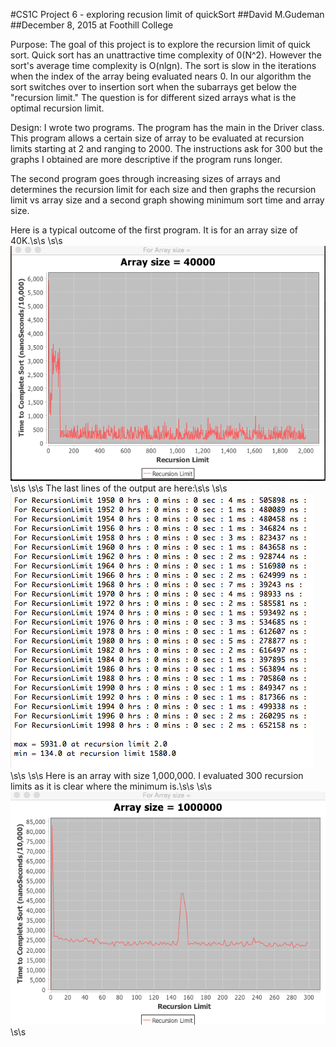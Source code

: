 #CS1C Project 6 - exploring recusion limit of quickSort
##David M.Gudeman
##December 8, 2015 at Foothill College

Purpose: The goal of this project is to explore the recursion limit of quick
sort.  Quick sort has an unattractive time complexity of 0(N^2). However the 
sort's average time complexity is O(nlgn). The sort is slow in the iterations
when the index of the array being evaluated nears 0. In our algorithm the sort
switches over to insertion sort when the subarrays get below the "recursion 
limit." The question is for different sized arrays what is the optimal recursion
limit.

Design: I wrote two programs. The program has the main in the Driver class. This
program allows a certain size of array to be evaluated at recursion limits
starting at 2 and ranging to 2000. The instructions ask for 300 but the graphs I
obtained are more descriptive if the program runs longer.

The second program goes through increasing sizes of arrays and determines the 
recursion limit for each size and then graphs the recursion limit vs array size
and a second graph showing minimum sort time and array size.

Here is a typical outcome of the first program. It is for an array size of
40K.\s\s
\s\s
![40K array](./Resources/40KArray.png)\s\s
\s\s
The last lines of the output are here:\s\s
\s\s
![40K array output](./Resources/40KArrayData.png)\s\s
\s\s
Here is an array with size 1,000,000. I evaluated 300 recursion limits as it 
is clear where the minimum is.\s\s
\s\s
![1Marray](./Resources/1Marray.png)\s\s

